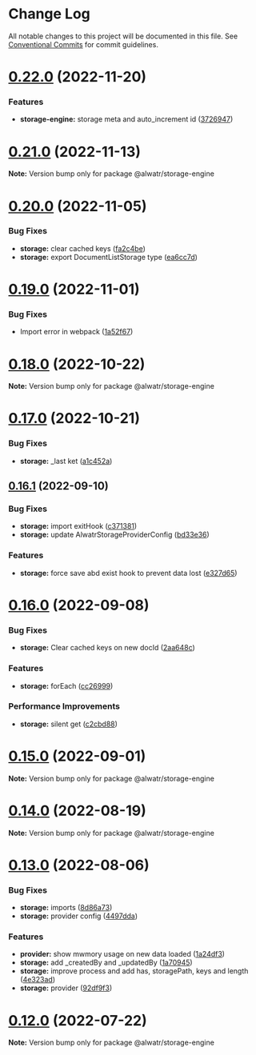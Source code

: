 # Change Log

All notable changes to this project will be documented in this file.
See [Conventional Commits](https://conventionalcommits.org) for commit guidelines.

# [0.22.0](https://github.com/AliMD/alwatr/compare/v0.21.0...v0.22.0) (2022-11-20)

### Features

- **storage-engine:** storage meta and auto_increment id ([3726947](https://github.com/AliMD/alwatr/commit/37269479e483e3108f3b8ef6706ea1d701290222))

# [0.21.0](https://github.com/AliMD/alwatr/compare/v0.20.0...v0.21.0) (2022-11-13)

**Note:** Version bump only for package @alwatr/storage-engine

# [0.20.0](https://github.com/AliMD/alwatr/compare/v0.19.0...v0.20.0) (2022-11-05)

### Bug Fixes

- **storage:** clear cached keys ([fa2c4be](https://github.com/AliMD/alwatr/commit/fa2c4bed8e2fd84c5eeca57f8f2ff8b87030a58b))
- **storage:** export DocumentListStorage type ([ea6cc7d](https://github.com/AliMD/alwatr/commit/ea6cc7dd996e6cacba85b71c8448ac22965b8c1b))

# [0.19.0](https://github.com/AliMD/alwatr/compare/v0.18.0...v0.19.0) (2022-11-01)

### Bug Fixes

- Import error in webpack ([1a52f67](https://github.com/AliMD/alwatr/commit/1a52f67ff2788c51abd13126f34353c26aa669c3))

# [0.18.0](https://github.com/AliMD/alwatr/compare/v0.17.0...v0.18.0) (2022-10-22)

**Note:** Version bump only for package @alwatr/storage-engine

# [0.17.0](https://github.com/AliMD/alwatr/compare/v0.16.1...v0.17.0) (2022-10-21)

### Bug Fixes

- **storage:** \_last ket ([a1c452a](https://github.com/AliMD/alwatr/commit/a1c452a50c7b53b03765bf37556264a64ac3ed55))

## [0.16.1](https://github.com/AliMD/alwatr/compare/v0.16.0...v0.16.1) (2022-09-10)

### Bug Fixes

- **storage:** import exitHook ([c371381](https://github.com/AliMD/alwatr/commit/c37138121f7882239d7ecd38e3496f17919845a2))
- **storage:** update AlwatrStorageProviderConfig ([bd33e36](https://github.com/AliMD/alwatr/commit/bd33e367c04cf0b7b11e803709da210a75318767))

### Features

- **storage:** force save abd exist hook to prevent data lost ([e327d65](https://github.com/AliMD/alwatr/commit/e327d657217d2e814b007e69eeca4f5c42758979))

# [0.16.0](https://github.com/AliMD/alwatr/compare/v0.15.0...v0.16.0) (2022-09-08)

### Bug Fixes

- **storage:** Clear cached keys on new docId ([2aa648c](https://github.com/AliMD/alwatr/commit/2aa648c4543cfef016b55d8389796445a118c73f))

### Features

- **storage:** forEach ([cc26999](https://github.com/AliMD/alwatr/commit/cc26999e4303c54cdd18c79c4b4515ac50480a6d))

### Performance Improvements

- **storage:** silent get ([c2cbd88](https://github.com/AliMD/alwatr/commit/c2cbd887f20031f86392aec6537bfd699a36480b))

# [0.15.0](https://github.com/AliMD/alwatr/compare/v0.14.0...v0.15.0) (2022-09-01)

**Note:** Version bump only for package @alwatr/storage-engine

# [0.14.0](https://github.com/AliMD/alwatr/compare/v0.13.0...v0.14.0) (2022-08-19)

**Note:** Version bump only for package @alwatr/storage-engine

# [0.13.0](https://github.com/AliMD/alwatr/compare/v0.12.0...v0.13.0) (2022-08-06)

### Bug Fixes

- **storage:** imports ([8d86a73](https://github.com/AliMD/alwatr/commit/8d86a73c85c117416e2ae0f4c9b879bfbc2d8a7c))
- **storage:** provider config ([4497dda](https://github.com/AliMD/alwatr/commit/4497ddae726fce45b9d94a600fa19a07d2d6d298))

### Features

- **provider:** show mwmory usage on new data loaded ([1a24df3](https://github.com/AliMD/alwatr/commit/1a24df32d057cfdc91a1c8d47c3a0346065b9a40))
- **storage:** add \_createdBy and \_updatedBy ([1a70945](https://github.com/AliMD/alwatr/commit/1a70945bc61921f13d839adde25fdfe9fb37eaad))
- **storage:** improve process and add has, storagePath, keys and length ([4e323ad](https://github.com/AliMD/alwatr/commit/4e323ad10ee0630cfa02edd191167b69e14743ff))
- **storage:** provider ([92df9f3](https://github.com/AliMD/alwatr/commit/92df9f33a1c5b044d95e2efed51281eb08556c94))

# [0.12.0](https://github.com/AliMD/alwatr/compare/v0.11.0...v0.12.0) (2022-07-22)

**Note:** Version bump only for package @alwatr/storage-engine
